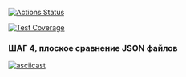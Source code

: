 [![Actions Status](https://github.com/http87/backend-project-46/actions/workflows/hexlet-check.yml/badge.svg)](https://github.com/http87/backend-project-46/actions)

[![Test Coverage](https://api.codeclimate.com/v1/badges/05b0d8e1e7077aeb1ad9/test_coverage)](https://codeclimate.com/github/http87/backend-project-46/test_coverage)

### ШАГ 4, плоское сравнение JSON файлов
[![asciicast](https://asciinema.org/a/VE7ZYlZs3LLJ5AAiaTxKgURCh.svg)](https://asciinema.org/a/VE7ZYlZs3LLJ5AAiaTxKgURCh)
